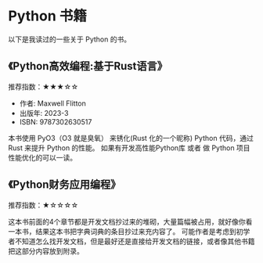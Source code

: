 # Python 书籍

以下是我读过的一些关于 Python 的书。

## 《Python高效编程:基于Rust语言》

推荐指数：★★★☆☆

- 作者: Maxwell Flitton
- 出版年: 2023-3
- ISBN: 9787302630517

本书使用 PyO3（O3 就是臭氧） 来锈化(Rust 化的一个昵称) Python 代码，通过 Rust 来提升 Python 的性能。
如果有开发高性能Python库 或者 做 Python 项目性能优化的可以一读。

## 《Python财务应用编程》

推荐指数：★☆☆☆☆

这本书前面的4个章节都是开发文档抄过来的堆砌，大量篇幅被占用，就好像你看一本书，结果这本书把字典词典的条目抄过来充内容了。
可能作者是考虑到初学者不知道怎么找开发文档，但是最好还是直接给开发文档的链接，或者像其他书籍把这部分内容放到附录。

